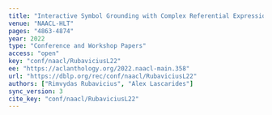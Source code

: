 ```yaml
---
title: "Interactive Symbol Grounding with Complex Referential Expressions."
venue: "NAACL-HLT"
pages: "4863-4874"
year: 2022
type: "Conference and Workshop Papers"
access: "open"
key: "conf/naacl/RubaviciusL22"
ee: "https://aclanthology.org/2022.naacl-main.358"
url: "https://dblp.org/rec/conf/naacl/RubaviciusL22"
authors: ["Rimvydas Rubavicius", "Alex Lascarides"]
sync_version: 3
cite_key: "conf/naacl/RubaviciusL22"
---
```

